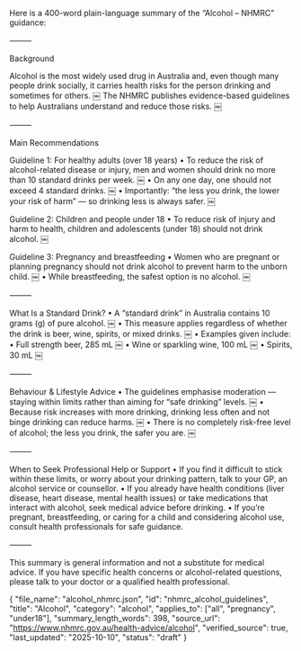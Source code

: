 Here is a 400-word plain-language summary of the “Alcohol – NHMRC” guidance:

⸻

Background

Alcohol is the most widely used drug in Australia and, even though many people drink socially, it carries health risks for the person drinking and sometimes for others.  ￼
The NHMRC publishes evidence-based guidelines to help Australians understand and reduce those risks.  ￼

⸻

Main Recommendations

Guideline 1: For healthy adults (over 18 years)
	•	To reduce the risk of alcohol-related disease or injury, men and women should drink no more than 10 standard drinks per week.  ￼
	•	On any one day, one should not exceed 4 standard drinks.  ￼
	•	Importantly: “the less you drink, the lower your risk of harm” — so drinking less is always safer.  ￼

Guideline 2: Children and people under 18
	•	To reduce risk of injury and harm to health, children and adolescents (under 18) should not drink alcohol.  ￼

Guideline 3: Pregnancy and breastfeeding
	•	Women who are pregnant or planning pregnancy should not drink alcohol to prevent harm to the unborn child.  ￼
	•	While breastfeeding, the safest option is no alcohol.  ￼

⸻

What Is a Standard Drink?
	•	A “standard drink” in Australia contains 10 grams (g) of pure alcohol.  ￼
	•	This measure applies regardless of whether the drink is beer, wine, spirits, or mixed drinks.  ￼
	•	Examples given include:
• Full strength beer, 285 mL  ￼
• Wine or sparkling wine, 100 mL  ￼
• Spirits, 30 mL  ￼

⸻

Behaviour & Lifestyle Advice
	•	The guidelines emphasise moderation — staying within limits rather than aiming for “safe drinking” levels.  ￼
	•	Because risk increases with more drinking, drinking less often and not binge drinking can reduce harms.  ￼
	•	There is no completely risk-free level of alcohol; the less you drink, the safer you are.  ￼

⸻

When to Seek Professional Help or Support
	•	If you find it difficult to stick within these limits, or worry about your drinking pattern, talk to your GP, an alcohol service or counsellor.
	•	If you already have health conditions (liver disease, heart disease, mental health issues) or take medications that interact with alcohol, seek medical advice before drinking.
	•	If you’re pregnant, breastfeeding, or caring for a child and considering alcohol use, consult health professionals for safe guidance.

⸻

This summary is general information and not a substitute for medical advice. If you have specific health concerns or alcohol-related questions, please talk to your doctor or a qualified health professional.

{
  "file_name": "alcohol_nhmrc.json",
  "id": "nhmrc_alcohol_guidelines",
  "title": "Alcohol",
  "category": "alcohol",
  "applies_to": ["all", "pregnancy", "under18"],
  "summary_length_words": 398,
  "source_url": "https://www.nhmrc.gov.au/health-advice/alcohol",
  "verified_source": true,
  "last_updated": "2025-10-10",
  "status": "draft"
}